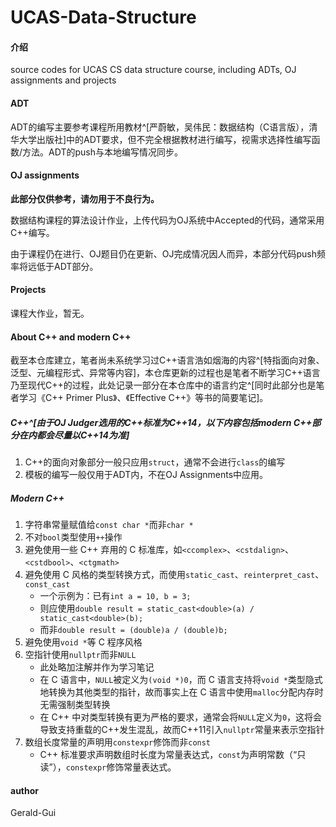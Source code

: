 # UCAS-Data-Structure

#### 介绍
source codes for UCAS CS data structure course, including ADTs, OJ assignments and projects

#### ADT

ADT的编写主要参考课程所用教材^[严蔚敏，吴伟民：数据结构（C语言版），清华大学出版社]中的ADT要求，但不完全根据教材进行编写，视需求选择性编写函数/方法。ADT的push与本地编写情况同步。

#### OJ assignments

**此部分仅供参考，请勿用于不良行为。** 

数据结构课程的算法设计作业，上传代码为OJ系统中Accepted的代码，通常采用C++编写。

由于课程仍在进行、OJ题目仍在更新、OJ完成情况因人而异，本部分代码push频率将远低于ADT部分。

#### Projects

课程大作业，暂无。

#### About C++ and modern C++

截至本仓库建立，笔者尚未系统学习过C++语言浩如烟海的内容^[特指面向对象、泛型、元编程形式、异常等内容]，本仓库更新的过程也是笔者不断学习C++语言乃至现代C++的过程，此处记录一部分在本仓库中的语言约定^[同时此部分也是笔者学习《C++ Primer Plus》、《Effective C++》等书的简要笔记]。

##### C++^[由于OJ Judger选用的C++标准为C++14，以下内容包括modern C++部分在内都会尽量以C++14为准]

1. C++的面向对象部分一般只应用`struct`，通常不会进行`class`的编写
2. 模板的编写一般仅用于ADT内，不在OJ Assignments中应用。

##### Modern C++

1. 字符串常量赋值给`const char *`而非`char *`
2. 不对`bool`类型使用`++`操作
3. 避免使用一些 C++ 弃用的 C 标准库，如`<ccomplex>`、`<cstdalign>`、`<cstdbool>`、`<ctgmath>`
4. 避免使用 C 风格的类型转换方式，而使用`static_cast`、`reinterpret_cast`、`const_cast`
   * 一个示例为：已有`int a = 10, b = 3;`
   * 则应使用`double result = static_cast<double>(a) / static_cast<double>(b);`
   * 而非`double result = (double)a / (double)b;`
5. 避免使用`void *`等 C 程序风格
6. 空指针使用`nullptr`而非`NULL`
    * 此处略加注解并作为学习笔记
    * 在 C 语言中，`NULL`被定义为`(void *)0`，而 C 语言支持将`void *`类型隐式地转换为其他类型的指针，故而事实上在 C 语言中使用`malloc`分配内存时无需强制类型转换
    * 在 C++ 中对类型转换有更为严格的要求，通常会将`NULL`定义为`0`，这将会导致支持重载的C++发生混乱，故而C++11引入`nullptr`常量来表示空指针
7. 数组长度常量的声明用`constexpr`修饰而非`const`
   * C++ 标准要求声明数组时长度为常量表达式，`const`为声明常数（“只读”），`constexpr`修饰常量表达式。

#### author

Gerald-Gui